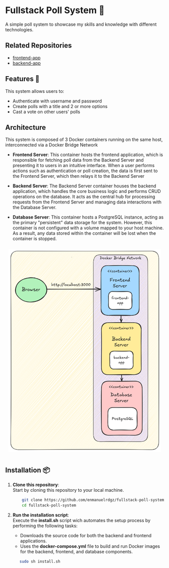 # Fullstack Poll System 🚀

A simple poll system to showcase my skills and knowledge with different technologies.

## Related Repositories

* [frontend-app](https://github.com/enmanuelrdgz/frontend-app)  
* [backend-app](https://github.com/enmanuelrdgz/backend-app)  

## Features 🌟

This system allows users to:  

* Authenticate with username and password
* Create polls with a title and 2 or more options
* Cast a vote on other users' polls

## Architecture

This system is composed of 3 Docker containers running on the same host, interconnected via a Docker Bridge Network  

* **Frontend Server**: This container hosts the frontend application, which is responsible for fetching poll data from the Backend Server and presenting it to users in an intuitive interface. When a user performs actions such as authentication or poll creation, the data is first sent to the Frontend Server, which then relays it to the Backend Server

* **Backend Server**: The Backend Server container houses the backend application, which handles the core business logic and performs CRUD operations on the database. It acts as the central hub for processing requests from the Frontend Server and managing data interactions with the Database Server.

* **Database Server**: This container hosts a PostgreSQL instance, acting as the primary "persistent" data storage for the system. However, this container is not configured with a volume mapped to your host machine. As a result, any data stored within the container will be lost when the container is stopped.

<div style="  text-align: center; padding: 10px;">
<img src="./docs/architecture.png" alt="Descripción de la imagen" style="width: 500px; margin-left: auto; margin-right: auto"/>
</div>

## Installation 📦

1. **Clone this repository**:  
    Start by cloning this repository to your local machine.

    ```bash
        git clone https://github.com/enmanuelrdgz/fullstack-poll-system.git
        cd fullstack-poll-system
    ```
2. **Run the installation script**:  
    Execute the **install.sh** script wich automates the setup process by performing the following tasks:
    * Downloads the source code for both the backend and frontend applications.
    * Uses the **docker-compose.yml** file to build and run Docker images for the backend, frontend, and database components.

     ```bash
        sudo sh install.sh
    ```